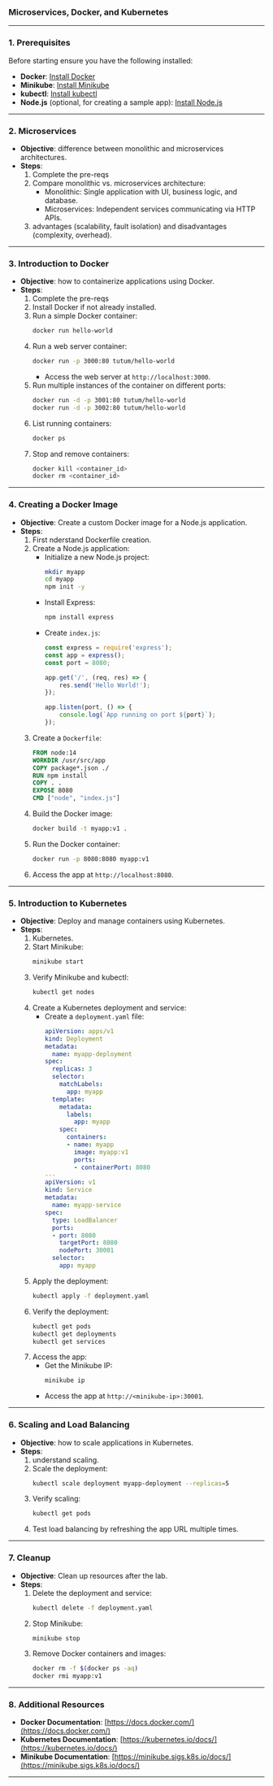 ### **Microservices, Docker, and Kubernetes**

---

### **1. Prerequisites**
Before starting   ensure you have the following installed:
- **Docker**: [Install Docker](https://docs.docker.com/get-docker/)
- **Minikube**: [Install Minikube](https://minikube.sigs.k8s.io/docs/start/)
- **kubectl**: [Install kubectl](https://kubernetes.io/docs/tasks/tools/)
- **Node.js** (optional, for creating a sample app): [Install Node.js](https://nodejs.org/)

---

### **2.  Microservices**
- **Objective**: difference between monolithic and microservices architectures.
- **Steps**:
  1. Complete the pre-reqs
  2. Compare monolithic vs. microservices architecture:
     - Monolithic: Single application with UI, business logic, and database.
     - Microservices: Independent services communicating via HTTP APIs.
  3.  advantages (scalability, fault isolation) and disadvantages (complexity, overhead).

---

### **3. Introduction to Docker**
- **Objective**:  how to containerize applications using Docker.
- **Steps**:
  1. Complete the pre-reqs
  2. Install Docker if not already installed.
  3. Run a simple Docker container:
     ```bash
     docker run hello-world
     ```
  4. Run a web server container:
     ```bash
     docker run -p 3000:80 tutum/hello-world
     ```
     - Access the web server at `http://localhost:3000`.
  5. Run multiple instances of the container on different ports:
     ```bash
     docker run -d -p 3001:80 tutum/hello-world
     docker run -d -p 3002:80 tutum/hello-world
     ```
  6. List running containers:
     ```bash
     docker ps
     ```
  7. Stop and remove containers:
     ```bash
     docker kill <container_id>
     docker rm <container_id>
     ```

---

### **4. Creating a Docker Image**
- **Objective**: Create a custom Docker image for a Node.js application.
- **Steps**:
  1. First nderstand Dockerfile creation.
  2. Create a Node.js application:
     - Initialize a new Node.js project:
       ```bash
       mkdir myapp
       cd myapp
       npm init -y
       ```
     - Install Express:
       ```bash
       npm install express
       ```
     - Create `index.js`:
       ```javascript
       const express = require('express');
       const app = express();
       const port = 8080;

       app.get('/', (req, res) => {
           res.send('Hello World!');
       });

       app.listen(port, () => {
           console.log(`App running on port ${port}`);
       });
       ```
  3. Create a `Dockerfile`:
     ```dockerfile
     FROM node:14
     WORKDIR /usr/src/app
     COPY package*.json ./
     RUN npm install
     COPY . .
     EXPOSE 8080
     CMD ["node", "index.js"]
     ```
  4. Build the Docker image:
     ```bash
     docker build -t myapp:v1 .
     ```
  5. Run the Docker container:
     ```bash
     docker run -p 8080:8080 myapp:v1
     ```
  6. Access the app at `http://localhost:8080`.

---

### **5. Introduction to Kubernetes**
- **Objective**: Deploy and manage containers using Kubernetes.
- **Steps**:
  1. Kubernetes.
  2. Start Minikube:
     ```bash
     minikube start
     ```
  3. Verify Minikube and kubectl:
     ```bash
     kubectl get nodes
     ```
  4. Create a Kubernetes deployment and service:
     - Create a `deployment.yaml` file:
       ```yaml
       apiVersion: apps/v1
       kind: Deployment
       metadata:
         name: myapp-deployment
       spec:
         replicas: 3
         selector:
           matchLabels:
             app: myapp
         template:
           metadata:
             labels:
               app: myapp
           spec:
             containers:
             - name: myapp
               image: myapp:v1
               ports:
               - containerPort: 8080
       ---
       apiVersion: v1
       kind: Service
       metadata:
         name: myapp-service
       spec:
         type: LoadBalancer
         ports:
         - port: 8080
           targetPort: 8080
           nodePort: 30001
         selector:
           app: myapp
       ```
  5. Apply the deployment:
     ```bash
     kubectl apply -f deployment.yaml
     ```
  6. Verify the deployment:
     ```bash
     kubectl get pods
     kubectl get deployments
     kubectl get services
     ```
  7. Access the app:
     - Get the Minikube IP:
       ```bash
       minikube ip
       ```
     - Access the app at `http://<minikube-ip>:30001`.

---

### **6. Scaling and Load Balancing**
- **Objective**:  how to scale applications in Kubernetes.
- **Steps**:
  1. understand scaling.
  2. Scale the deployment:
     ```bash
     kubectl scale deployment myapp-deployment --replicas=5
     ```
  3. Verify scaling:
     ```bash
     kubectl get pods
     ```
  4. Test load balancing by refreshing the app URL multiple times.

---

### **7. Cleanup**
- **Objective**: Clean up resources after the lab.
- **Steps**:
  1. Delete the deployment and service:
     ```bash
     kubectl delete -f deployment.yaml
     ```
  2. Stop Minikube:
     ```bash
     minikube stop
     ```
  3. Remove Docker containers and images:
     ```bash
     docker rm -f $(docker ps -aq)
     docker rmi myapp:v1
     ```

---

### **8. Additional Resources**
- **Docker Documentation**: [https://docs.docker.com/](https://docs.docker.com/)
- **Kubernetes Documentation**: [https://kubernetes.io/docs/](https://kubernetes.io/docs/)
- **Minikube Documentation**: [https://minikube.sigs.k8s.io/docs/](https://minikube.sigs.k8s.io/docs/)

---

